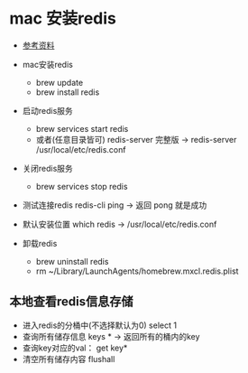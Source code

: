 # mac 安装redis

- [参考资料](https://gist.github.com/tomysmile/1b8a321e7c58499ef9f9441b2faa0aa8)

- mac安装redis
  + brew update
  + brew install redis

- 启动redis服务
  + brew services start redis
  + 或者(任意目录皆可) redis-server 
    完整版 -> redis-server /usr/local/etc/redis.conf

- 关闭redis服务
  + brew services stop redis

- 测试连接redis
redis-cli ping -> 返回 pong 就是成功

- 默认安装位置 which redis -> /usr/local/etc/redis.conf

- 卸载redis
  + brew uninstall redis
  + rm ~/Library/LaunchAgents/homebrew.mxcl.redis.plist

## 本地查看redis信息存储
- 进入redis的分桶中(不选择默认为0) select 1
- 查询所有储存信息 keys * -> 返回所有的桶内的key
- 查询key对应的val： get key*
- 清空所有储存内容 flushall